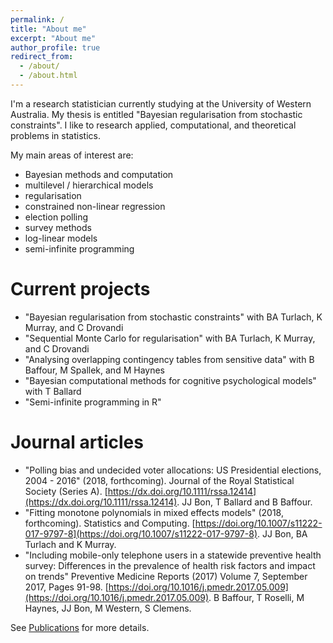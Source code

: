 ```yaml
---
permalink: /
title: "About me"
excerpt: "About me"
author_profile: true
redirect_from: 
  - /about/
  - /about.html
---
```


I'm a research statistician currently studying at the University of Western Australia. My thesis is entitled "Bayesian regularisation from stochastic constraints". I like to research applied, computational, and theoretical problems in statistics. 

My main areas of interest are:
- Bayesian methods and computation
- multilevel / hierarchical models
- regularisation
- constrained non-linear regression
- election polling
- survey methods
- log-linear models
- semi-infinite programming

Current projects
=====
* "Bayesian regularisation from stochastic constraints" with BA Turlach, K Murray, and C Drovandi
* "Sequential Monte Carlo for regularisation" with BA Turlach, K Murray, and C Drovandi
* "Analysing overlapping contingency tables from sensitive data" with B Baffour, M Spallek, and M Haynes
* "Bayesian computational methods for cognitive psychological models" with T Ballard
* "Semi-infinite programming in R"

Journal articles
=====
* "Polling bias and undecided voter allocations: US Presidential elections, 2004 - 2016" (2018, forthcoming). Journal of the Royal Statistical Society (Series A). [https://dx.doi.org/10.1111/rssa.12414](https://dx.doi.org/10.1111/rssa.12414). JJ Bon, T Ballard and B Baffour.
* "Fitting monotone polynomials in mixed effects models" (2018, forthcoming). Statistics and Computing. [https://doi.org/10.1007/s11222-017-9797-8](https://doi.org/10.1007/s11222-017-9797-8). JJ Bon, BA Turlach and K Murray.
*  "Including mobile-only telephone users in a statewide preventive health survey: Differences in the prevalence of health risk factors and impact on trends" Preventive Medicine Reports (2017) Volume 7, September 2017, Pages 91-98. [https://doi.org/10.1016/j.pmedr.2017.05.009](https://doi.org/10.1016/j.pmedr.2017.05.009). B Baffour, T Roselli, M Haynes, JJ Bon, M Western, S Clemens.

See [Publications](https://bonstats.github.io/publications/) for more details.
